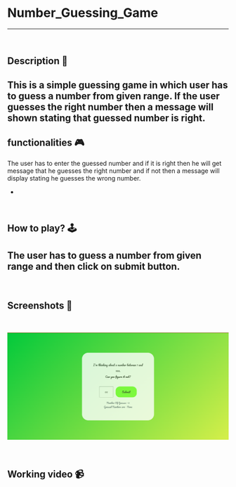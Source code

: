 # **Number_Guessing_Game** 

---

<br>

## **Description 📃**
This is a simple guessing game in which user has to guess a number from given range. If the user guesses the right number then a message will shown stating that guessed number is right. 
- 

## **functionalities 🎮**
The user has to enter the guessed number and if it is right then he will get message that he guesses the right number and if not then a message will display stating he guesses the wrong number.

- 
<br>

## **How to play? 🕹️**
 The user has to guess a number from given range and then click on submit button. 
- 

<br>

## **Screenshots 📸**

<br>

 ![image](../../assets/images/Number_Guessing_Game.png)

<br>

## **Working video 📹**
<!-- add your working video over here -->
